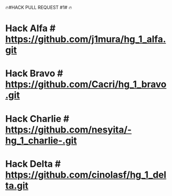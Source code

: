 🔥#HACK PULL REQUEST #1# 🔥

# Hack Alfa #    https://github.com/j1mura/hg_1_alfa.git
# Hack Bravo #   https://github.com/Cacri/hg_1_bravo.git
# Hack Charlie # https://github.com/nesyita/-hg_1_charlie-.git
# Hack Delta #   https://github.com/cinolasf/hg_1_delta.git
